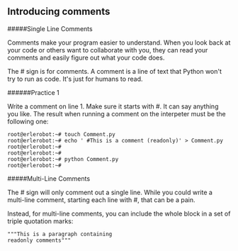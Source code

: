 ## Introducing comments

#####Single Line Comments

Comments make your program easier to understand. When you look back at your code or others want to collaborate with you, they can read your comments and easily figure out what your code does.

The # sign is for comments. A comment is a line of text that Python won't try to run as code. It's just for humans to read.

######Practice 1

Write a comment on line 1. Make sure it starts with #. It can say anything you like.
The result when running a comment on the interpeter must be the following one:
```
root@erlerobot:~# touch Comment.py
root@erlerobot:~# echo ' #This is a comment (readonly)' > Comment.py
root@erlerobot:~#
root@erlerobot:~#
root@erlerobot:~# python Comment.py
root@erlerobot:~#
```

#####Multi-Line Comments

The # sign will only comment out a single line. While you could write a multi-line comment, starting each line with #, that can be a pain.

Instead, for multi-line comments, you can include the whole block in a set of triple quotation marks:
```
"""This is a paragraph containing
readonly comments"""
```

